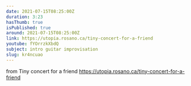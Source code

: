 ```yaml
---
date: 2021-07-15T08:25:00Z
duration: 3:23
hasThumb: true
isPublished: true
around: 2021-07-15T08:25:00Z
link: https://utopia.rosano.ca/tiny-concert-for-a-friend
youtube: fYOrrzkXbdQ
subject: intro guitar improvisation
slug: kr4ncuao
---
```

from Tiny concert for a friend https://utopia.rosano.ca/tiny-concert-for-a-friend
